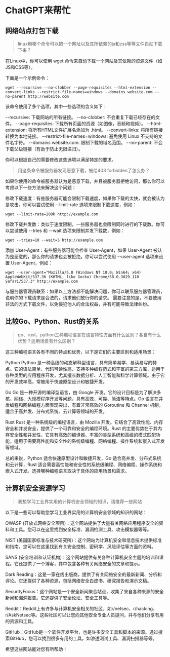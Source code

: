 # ChatGPT来帮忙

## 网络站点打包下载

> linux用哪个命令可以把一个网址以及其所依赖的js和css等等文件自动下载下来？


在Linux中，你可以使用 wget 命令来自动下载一个网站及其依赖的资源文件（如JS和CSS等）。

下面是一个示例命令：

```shell
wget --recursive --no-clobber --page-requisites --html-extension --convert-links --restrict-file-names=windows --domains website.com --no-parent http://website.com
```
该命令使用了多个选项，其中一些选项的含义如下：

--recursive: 下载网站的所有链接。
--no-clobber: 不会重复下载已经存在的文件。
--page-requisites: 下载所有页面的资源（如图像，音频和视频）。
--html-extension: 将所有HTML文件扩展名添加为 .html。
--convert-links: 将所有链接转换为本地链接。
--restrict-file-names=windows: 避免使用 Linux 不支持的文件名字符。
--domains website.com: 限制下载的域名范围。
--no-parent: 不会下载父级链接（有助于防止无限递归）。

你可以根据自己的需要修改这些选项以满足特定的要求。

> 用这条命令被服务器发现恶意下载，被给403 forbidden了怎么办？

如果你使用的命令被服务器认为是恶意下载，并且被服务器拒绝访问，那么你可以考虑以下一些方法来解决这个问题：

修改下载速度：有些服务器可能会限制下载速度，如果你下载的太快，就会被认为是攻击。你可以尝试使用 --limit-rate 选项来限制下载速度，例如：

```shell
wget --limit-rate=200k http://example.com
```

修改下载并发数：类似于速度限制，一些服务器也会限制同时进行的下载数。你可以尝试使用 --tries 和 --wait 选项来限制并发下载数，例如：

```shell
wget --tries=10 --wait=5 http://example.com
```
添加 User-Agent：有些服务器可能会检查 User-Agent，如果 User-Agent 被认为是恶意的，那么你的请求也会被拒绝。你可以尝试使用 --user-agent 选项来设置 User-Agent，例如：

```
wget --user-agent="Mozilla/5.0 (Windows NT 10.0; Win64; x64) AppleWebKit/537.36 (KHTML, like Gecko) Chrome/58.0.3029.110 Safari/537.3" http://example.com
```

与服务器管理员联系：如果以上方法都不能解决问题，你可以联系服务器管理员，说明你的下载请求是合法的，请求他们放行你的请求。
需要注意的是，不要使用非法的方式下载文件，以免侵犯他人的合法权益，并有可能导致法律纠纷。

## 比较Go、Python、Rust的关系

> go、rust、python三种编程语言在语言特性方面有什么区别？各自有什么优势？适用场景有什么区别？

这三种编程语言各有不同的特点和优势，以下是它们的主要区别和适用场景：

Python
Python 是一种高级的动态解释型语言，具有简单易学、易读易写的特点。它的语法简单、代码可读性高、支持多种编程范式和丰富的第三方库，适用于各种类型的应用程序开发，尤其擅长数据分析、人工智能和科学计算领域。由于它的开发效率高，常被用于快速原型设计和敏捷开发。

Go
Go 是一种开源的编译型语言，由 Google 开发。它的设计目标是为了解决多核、网络、大规模程序开发等问题，具有高效、可靠、简洁等特点。Go 语言在并发编程和网络编程方面表现突出，有着非常高效的 Goroutine 和 Channel 机制，适合于高并发、分布式系统、云计算等领域的开发。

Rust
Rust 是一种系统级的编程语言，由 Mozilla 开发。它结合了高效性能、内存安全和并发安全，提供了一个可靠和安全的编程环境。Rust 的主要优势在于其内存安全性和并发性，它具有高效的编译器、丰富的类型系统和高级的模式匹配功能，适用于需要高性能和安全性的系统级编程、网络编程、操作系统和嵌入式开发等领域。

总的来说，Python 适合快速原型设计和敏捷开发，Go 适合高并发、分布式系统和云计算，Rust 适合需要高性能和安全性的系统级编程、网络编程、操作系统和嵌入式开发。选择哪种编程语言取决于具体的应用场景和需求。

## 计算机安全资源学习

> 我想学习工业界实用的计算机安全领域的知识，请推荐一些网站

以下是一些可以帮助您学习工业界实用的计算机安全领域的知识的网站：

OWASP (开放式网络安全项目)：这个网站提供了大量有关网络应用程序安全的资料和工具。您可以在这里找到安全标准、漏洞检测工具、攻击模拟器等等。

NIST (美国国家标准与技术研究所)：这个网站为计算机安全和信息技术提供标准和指南。您可以在这里找到有关安全控制、密码学、风险评估等方面的资料。

SANS (安全培训和认证机构)：这个网站提供有关各种计算机安全主题的培训和课程。它还提供了一个博客，其中包含各种有关网络安全的文章和提示。

Dark Reading：这是一家在线出版商，提供了有关网络安全的最新新闻、分析和评论。它还提供了各种资源，包括网络安全白皮书、研究报告和演示文稿。

SecurityFocus：这个网站是一个安全新闻聚合站点，收集了来自各种来源的安全新闻和漏洞报告。它还提供了安全论坛、安全工具等。

Reddit：Reddit上有许多与计算机安全相关的社区，如r/netsec、r/hacking、r/AskNetsec等。这些社区可以让您向其他安全专业人员提问，并与他们分享有用的资源和工具。

GitHub：GitHub是一个软件开发平台，也是许多安全工具和脚本的来源。通过搜索GitHub，您可以找到很多有用的工具，如渗透测试工具、漏洞扫描器等等。

希望这些网站能对您有所帮助！